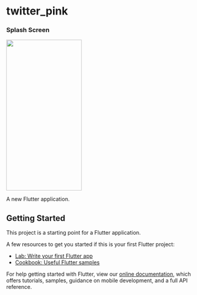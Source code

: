 # twitter_pink
### Splash Screen 
<img src="https://user-images.githubusercontent.com/68150126/113481803-fec38400-949b-11eb-837f-e2f1b5f59d18.png" width="200" height="400"> 


A new Flutter application.

## Getting Started

This project is a starting point for a Flutter application.

A few resources to get you started if this is your first Flutter project:

- [Lab: Write your first Flutter app](https://flutter.dev/docs/get-started/codelab)
- [Cookbook: Useful Flutter samples](https://flutter.dev/docs/cookbook)

For help getting started with Flutter, view our
[online documentation](https://flutter.dev/docs), which offers tutorials,
samples, guidance on mobile development, and a full API reference.
